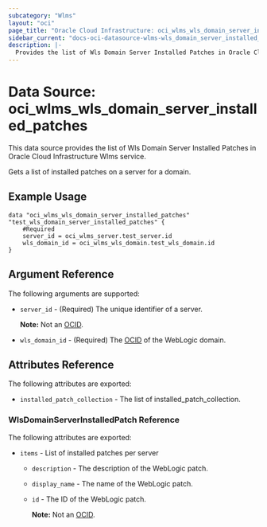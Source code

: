 ```yaml
---
subcategory: "Wlms"
layout: "oci"
page_title: "Oracle Cloud Infrastructure: oci_wlms_wls_domain_server_installed_patches"
sidebar_current: "docs-oci-datasource-wlms-wls_domain_server_installed_patches"
description: |-
  Provides the list of Wls Domain Server Installed Patches in Oracle Cloud Infrastructure Wlms service
---
```


# Data Source: oci_wlms_wls_domain_server_installed_patches
This data source provides the list of Wls Domain Server Installed Patches in Oracle Cloud Infrastructure Wlms service.

Gets a list of installed patches on a server for a domain.


## Example Usage

```hcl
data "oci_wlms_wls_domain_server_installed_patches" "test_wls_domain_server_installed_patches" {
	#Required
	server_id = oci_wlms_server.test_server.id
	wls_domain_id = oci_wlms_wls_domain.test_wls_domain.id
}
```

## Argument Reference

The following arguments are supported:

* `server_id` - (Required) The unique identifier of a server.

	**Note:** Not an [OCID](https://docs.cloud.oracle.com/iaas/Content/General/Concepts/identifiers.htm). 
* `wls_domain_id` - (Required) The [OCID](https://docs.cloud.oracle.com/iaas/Content/General/Concepts/identifiers.htm) of the WebLogic domain.


## Attributes Reference

The following attributes are exported:

* `installed_patch_collection` - The list of installed_patch_collection.

### WlsDomainServerInstalledPatch Reference

The following attributes are exported:

* `items` - List of installed patches per server
	* `description` - The description of the WebLogic patch.
	* `display_name` - The name of the WebLogic patch.
	* `id` - The ID of the WebLogic patch.

		**Note:** Not an [OCID](https://docs.cloud.oracle.com/iaas/Content/General/Concepts/identifiers.htm). 

